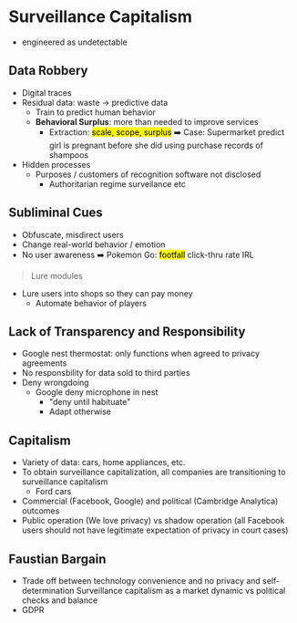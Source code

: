 # Surveillance Capitalism

- engineered as undetectable

## Data Robbery

- Digital traces
- Residual data: waste → predictive data
    - Train to predict human behavior
    - **Behavioral Surplus**: more than needed to improve services
        - Extraction: <mark>scale, scope, surplus</mark>
➡️ Case: Supermarket predict girl is pregnant before she did using purchase records of shampoos
- Hidden processes
    - Purposes / customers of recognition software not disclosed
        - Authoritarian regime surveilance etc

## Subliminal Cues

- Obfuscate, misdirect users
- Change real-world behavior / emotion
- No user awareness
➡️ Pokemon Go: <mark>footfall</mark> click-thru rate IRL

> Lure modules

- Lure users into shops so they can pay money
    - Automate behavior of players

## Lack of Transparency and Responsibility

- Google nest thermostat: only functions when agreed to privacy agreements
- No responsbility for data sold to third parties
- Deny wrongdoing
    - Google deny microphone in nest
        - "deny until habituate"
        - Adapt otherwise

## Capitalism

- Variety of data: cars, home appliances, etc.
- To obtain surveillance capitalization, all companies are transitioning to surveillance capitalism
    - Ford cars
- Commercial (Facebook, Google) and political (Cambridge Analytica) outcomes
- Public operation (We love privacy) vs shadow operation (all Facebook users should not have legitimate expectation of privacy in court cases)

## Faustian Bargain

- Trade off between technology convenience and no privacy and self-determination
Surveillance capitalism as a market dynamic vs political checks and balance
- GDPR
